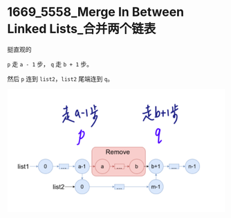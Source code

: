 # 1669_5558_Merge In Between Linked Lists_合并两个链表



挺直观的

`p` 走 `a - 1` 步， `q` 走 `b + 1` 步。

然后 `p` 连到 `list2`，`list2` 尾端连到 `q`。

![solve](https://raw.githubusercontent.com/KimmiGYH/LeetCode_Notes_Public/master/Section05_Solutions/1669_5558_Merge%20In%20Between%20Linked%20Lists_%E5%90%88%E5%B9%B6%E4%B8%A4%E4%B8%AA%E9%93%BE%E8%A1%A8/solve.png)